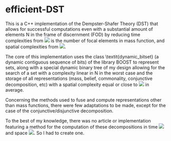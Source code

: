 # efficient-DST

This is a C++ implementation of the Dempster-Shafer Theory (DST) that allows for successful computations even with a substantial amount of elements N in the frame of discernment (FOD) by reducing time complexities from <img src="https://latex.codecogs.com/gif.latex?O(2^{2N})\text{ to }O(F^2)\text{, where }F " /> is the number of focal elements in mass function, and spatial complexities from <img src="https://latex.codecogs.com/gif.latex?O(2^{N})\text{ to }O(F)" />.

The core of this implementation uses the class \textit{dynamic\_bitset} (a dynamic contiguous sequence of bits) of the library BOOST to represent sets, along with a special dynamic binary tree of my design allowing for the search of a set with a complexity linear in N in the worst case and the storage of all representations (mass, belief, commonality, conjunctive decomposition, etc) with a spatial complexity equal or close to <img src="https://latex.codecogs.com/gif.latex?O(F)" /> in average.

Concerning the methods used to fuse and compute representations other than mass functions, there were few adaptations to be made, except for the case of the conjunctive/disjunctive decomposition.

To the best of my knowledge, there was no article or implementation featuring a method for the computation of these decompositions in time <img src="https://latex.codecogs.com/gif.latex?O(F^2)" /> and space <img src="https://latex.codecogs.com/gif.latex?O(F)" />. So I had to create one. 